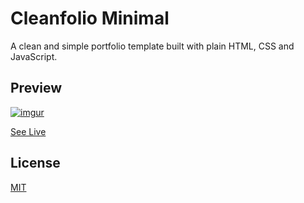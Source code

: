 # Cleanfolio Minimal

A clean and simple portfolio template built with plain HTML, CSS and JavaScript.

## Preview

[![imgur](https://imgur.com/a/e1pvnzm)](https://github.com/alirazahub)

[See Live](https://alirazahub.github.io/cleanfolio-minimal)

## License

[MIT](https://choosealicense.com/licenses/mit/)
